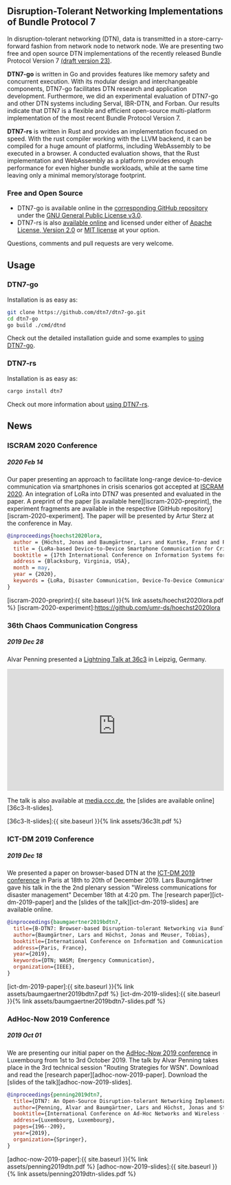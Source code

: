## Disruption-Tolerant Networking Implementations of Bundle Protocol 7

In disruption-tolerant networking (DTN), data is transmitted in a
store-carry-forward fashion from network node to network node.  We are
presenting two free and open source DTN implementations of the recently released
Bundle Protocol Version 7 [(draft version 23)][ietf-dtn-bpbis-23].

__DTN7-go__ is written in Go and provides features like memory safety and
concurrent execution. With its modular design and interchangeable components,
DTN7-go facilitates DTN research and application development. Furthermore, we
did an experimental evaluation of DTN7-go and other DTN systems including
Serval, IBR-DTN, and Forban. Our results indicate that DTN7 is a flexible and
efficient open-source multi-platform implementation of the most recent Bundle
Protocol Version 7.

__DTN7-rs__ is written in Rust and provides an implementation focused on speed.
With the rust compiler working with the LLVM backend, it can be compiled for a
huge amount of platforms, including WebAssembly to be executed in a browser. A
conducted evaluation shows, that the Rust implementation and WebAssembly as a
platform provides enough performance for even higher bundle workloads, while at
the same time leaving only a minimal memory/storage footprint.


### Free and Open Source

- DTN7-go is available online in the [corresponding GitHub repository][dtn7-go]
  under the [GNU General Public License v3.0][dtn7-go-gpl3].
- DTN7-rs is also [available online][dtn7-rs] and licensed under either of
  [Apache License, Version 2.0][dtn7-rs-apl2] or [MIT license][dtn7-rs-mit] at
  your option.

Questions, comments and pull requests are very welcome.

## Usage

### DTN7-go

Installation is as easy as:

```bash
git clone https://github.com/dtn7/dtn7-go.git
cd dtn7-go
go build ./cmd/dtnd
```

Check out the detailed installation guide and some examples to [using
DTN7-go][dtn7-go-installation].


### DTN7-rs

Installation is as easy as:

```bash
cargo install dtn7
```

Check out more information about [using DTN7-rs][dtn7-rs].


[dtn7-go]:https://github.com/dtn7/dtn7-go
[dtn7-go-installation]:https://github.com/dtn7/dtn7-go#installation
[dtn7-go-gpl3]:https://github.com/dtn7/dtn7-go/blob/master/LICENSE
[dtn7-rs]:https://github.com/dtn7/dtn7-rs
[dtn7-rs-apl2]:https://github.com/dtn7/dtn7-rs/blob/master/LICENSE-APACHE
[dtn7-rs-mit]:https://github.com/dtn7/dtn7-rs/blob/master/LICENSE-MIT
[ietf-dtn-bpbis-23]:https://tools.ietf.org/html/draft-ietf-dtn-bpbis-23


## News

### ISCRAM 2020 Conference
##### 2020 Feb 14

Our paper presenting an approach to facilitate long-range device-to-device
communication via smartphones in crisis scenarios got accepted at [ISCRAM
2020][iscram-2020]. An integration of LoRa into DTN7 was presented and evaluated
in the paper. A preprint of the paper [is available here][iscram-2020-preprint],
the experiment fragments are available in the respective
[GitHub repository][iscram-2020-experiment]. The paper will be presented by
Artur Sterz at the conference in May.

```bibtex
@inproceedings{hoechst2020lora,
  author = {Höchst, Jonas and Baumgärtner, Lars and Kuntke, Franz and Penning, Alvar and Sterz, Artur and Freisleben, Bernd},
  title = {LoRa-based Device-to-Device Smartphone Communication for Crisis Scenarios},
  booktitle = {17th International Conference on Information Systems for Crisis Response and Management (ISCRAM 2020)},
  address = {Blacksburg, Virginia, USA},
  month = may,
  year = {2020},
  keywords = {LoRa, Disaster Communication, Device-To-Device Communication},
}
```

[iscram-2020]:https://www.drrm.fralin.vt.edu/iscram2020/index.php
[iscram-2020-preprint]:{{ site.baseurl }}{% link assets/hoechst2020lora.pdf %}
[iscram-2020-experiment]:https://github.com/umr-ds/hoechst2020lora


### 36th Chaos Communication Congress
##### 2019 Dec 28


Alvar Penning presented a [Lightning Talk at 36c3][36c3-lt] in Leipzig, Germany.

<style>
    .embed-container {
        position: relative;
        padding-bottom: 56.25%;
        height: 0;
        overflow: hidden;
        max-width: 100%;
    }
    .embed-container iframe, .embed-container object, .embed-container embed {
        position: absolute;
        top: 0;
        left: 0;
        width: 100%;
        height: 100%;
    }
</style>

<div class='embed-container'>
  <iframe
    src='https://www.youtube-nocookie.com/embed/ZdnXO56QR7g?start=3780'
    frameborder='0'
    allowfullscreen>
  </iframe>
</div>

The talk is also available at [media.ccc.de][36c3-lt-media-ccc], the
[slides are available online][36c3-lt-slides].

[36c3-lt]:https://events.ccc.de/congress/2019/wiki/index.php/Static:Lightning_Talks
[36c3-lt-media-ccc]:https://media.ccc.de/v/36c3-10524-lightning_talks_day_2
[36c3-lt-slides]:{{ site.baseurl }}{% link assets/36c3lt.pdf %}


### ICT-DM 2019 Conference
##### 2019 Dec 18

We presented a paper on browser-based DTN at the [ICT-DM 2019
conference][ict-dm-2019] in Paris at 18th to 20th of December 2019. Lars
Baumgärtner gave his talk in the the 2nd plenary session "Wireless
communications for disaster management" December 18th at 4:20 pm. The [research
paper][ict-dm-2019-paper] and the [slides of the talk][ict-dm-2019-slides] are
available online.

```bibtex
@inproceedings{baumgaertner2019bdtn7,
  title={B-DTN7: Browser-based Disruption-tolerant Networking via Bundle Protocol 7},
  author={Baumgärtner, Lars and Höchst, Jonas and Meuser, Tobias},
  booktitle={International Conference on Information and Communication Technologies for Disaster Management (ICT-DM'19)},
  address={Paris, France},
  year={2019},
  keywords={DTN; WASM; Emergency Communication},
  organization={IEEE},
}
```

[ict-dm-2019]:https://ict-dm2019.esiee.fr
[ict-dm-2019-paper]:{{ site.baseurl }}{% link assets/baumgaertner2019bdtn7.pdf %}
[ict-dm-2019-slides]:{{ site.baseurl }}{% link assets/baumgaertner2019bdtn7-slides.pdf %}


### AdHoc-Now 2019 Conference
##### 2019 Oct 01

We are presenting our initial paper on the [AdHoc-Now 2019
conference][adhoc-now-2019] in Luxembourg from 1st to 3rd October 2019. The talk
by Alvar Penning takes place in the 3rd technical session "Routing Strategies
for WSN". Download and read the [research paper][adhoc-now-2019-paper]. Download
the [slides of the talk][adhoc-now-2019-slides].

```bibtex
@inproceedings{penning2019dtn7,
  title={DTN7: An Open-Source Disruption-tolerant Networking Implementation of Bundle Protocol 7},
  author={Penning, Alvar and Baumgärtner, Lars and Höchst, Jonas and Sterz, Artur and Mezini, Mira and Freisleben, Bernd},
  booktitle={International Conference on Ad-Hoc Networks and Wireless (AdHoc-Now 2019)},
  address={Luxembourg, Luxembourg},
  pages={196--209},
  year={2019},
  organization={Springer},
}
```

[adhoc-now-2019]:https://www.adhocnow2019.lu/programme/programme/
[adhoc-now-2019-paper]:{{ site.baseurl }}{% link assets/penning2019dtn.pdf %}
[adhoc-now-2019-slides]:{{ site.baseurl }}{% link assets/penning2019dtn-slides.pdf %}


<!-- vim: set tw=80 ts=2 ft=markdown: -->
